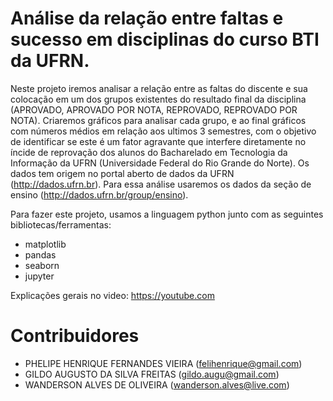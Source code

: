 # Análise da relação entre faltas e sucesso em disciplinas do curso BTI da UFRN.
Neste projeto iremos analisar a relação entre as faltas do discente e sua colocação em um dos grupos existentes do resultado final da disciplina (APROVADO, APROVADO POR NOTA, REPROVADO, REPROVADO POR NOTA). Criaremos gráficos para analisar cada grupo, e ao final gráficos com números médios em relação aos ultimos 3 semestres, com o objetivo de identificar se este é um fator agravante que interfere diretamente no íncide de reprovação dos alunos do Bacharelado em Tecnologia da Informação da UFRN (Universidade Federal do Rio Grande do Norte).
Os dados tem origem no portal aberto de dados da UFRN (http://dados.ufrn.br). Para essa análise usaremos os dados da seção de 
ensino (http://dados.ufrn.br/group/ensino).

Para fazer este projeto, usamos a linguagem python junto com as seguintes bibliotecas/ferramentas: 
  - matplotlib
  - pandas
  - seaborn
  - jupyter

Explicações gerais no video: https://youtube.com

# Contribuidores
* PHELIPE HENRIQUE FERNANDES VIEIRA (felihenrique@gmail.com)
* GILDO AUGUSTO DA SILVA FREITAS (gildo.augu@gmail.com)
* WANDERSON ALVES DE OLIVEIRA (wanderson.alves@live.com)
